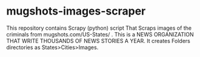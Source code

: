 # mugshots-images-scraper
This repository contains Scrapy (python) script That Scraps images of the criminals from mugshots.com/US-States/ . This is a  NEWS ORGANIZATION THAT WRITE THOUSANDS OF NEWS STORIES A YEAR. It creates Folders directories as States>Cities>Images.
